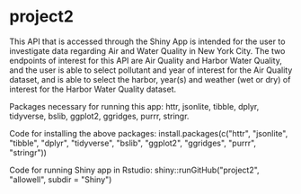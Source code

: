 # project2
This API that is accessed through the Shiny App is intended for the user to investigate data regarding Air and Water Quality in New York City. The two endpoints of interest for this API are Air Quality and Harbor Water Quality, and the user is able to select pollutant and year of interest for the Air Quality dataset, and is able to select the harbor, year(s) and weather (wet or dry) of interest for the Harbor Water Quality dataset.

Packages necessary for running this app: httr, jsonlite, tibble, dplyr, tidyverse, bslib, ggplot2, ggridges, purrr, stringr.

Code for installing the above packages: 
install.packages(c("httr", "jsonlite", "tibble", "dplyr", "tidyverse", "bslib", "ggplot2", "ggridges", "purrr", "stringr"))

Code for running Shiny app in Rstudio: shiny::runGitHub("project2", "allowell", subdir = "Shiny")
